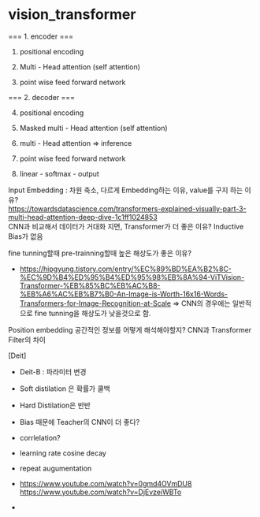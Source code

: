 # vision_transformer

=== 1. encoder === 

1) positional encoding 

2) Multi - Head attention (self attention) 

3) point wise feed forward network 

=== 2. decoder === 

4) positional encoding 

5) Masked multi - Head attention (self attention) 

6) multi - Head attention => inference

7) point wise feed forward network 

8) linear - softmax - output 


Input Embedding : 차원 축소, 다르게 Embedding하는 이유, value를 구지 하는 이유?  
https://towardsdatascience.com/transformers-explained-visually-part-3-multi-head-attention-deep-dive-1c1ff1024853  
CNN과 비교해서 데이터가 거대화 지면, Transformer가 더 좋은 이유?  Inductive Bias가 없음  

fine tunning할때 pre-trainning할때 높은 해상도가 좋은 이유? 
* https://hipgyung.tistory.com/entry/%EC%89%BD%EA%B2%8C-%EC%9D%B4%ED%95%B4%ED%95%98%EB%8A%94-ViTVision-Transformer-%EB%85%BC%EB%AC%B8-%EB%A6%AC%EB%B7%B0-An-Image-is-Worth-16x16-Words-Transformers-for-Image-Recognition-at-Scale 
=> CNN의 경우에는 일반적으로 fine tunning을 해상도가 낮을것으로 함.  

Position embedding 공간적인 정보를 어떻게 해석해야할지? 
CNN과 Transformer Filter의 차이  


[Deit]
- Deit-B : 파라미터 변경
- Soft distilation 은 확률가 쿨백
- Hard Distilation은 반반
- Bias 때문에 Teacher의 CNN이 더 좋다?
- corrlelation?
- learning rate cosine decay
- repeat augumentation
- https://www.youtube.com/watch?v=0gmd4OVmDU8
https://www.youtube.com/watch?v=DjEvzeiWBTo

- 
